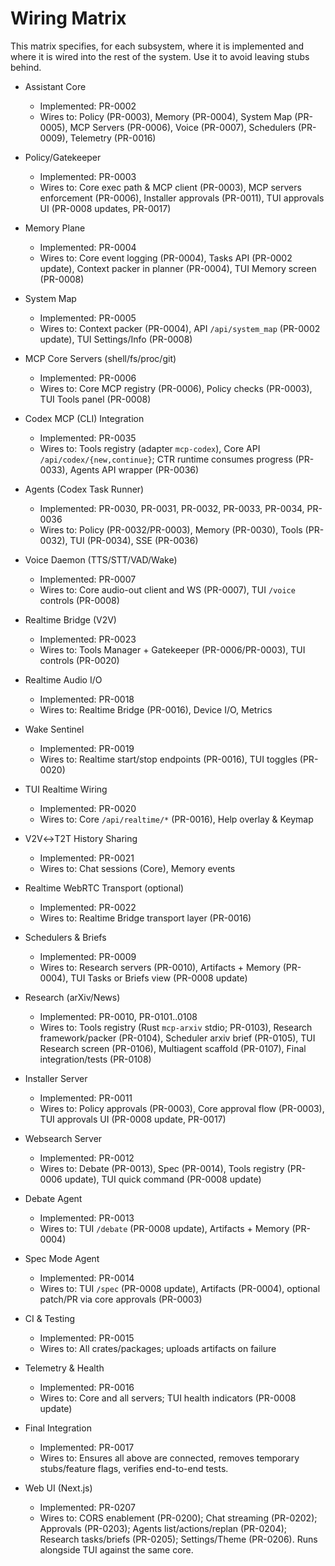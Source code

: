 # Wiring Matrix

This matrix specifies, for each subsystem, where it is implemented and where it is wired into the rest of the system. Use it to avoid leaving stubs behind.

- Assistant Core
  - Implemented: PR-0002
  - Wires to: Policy (PR-0003), Memory (PR-0004), System Map (PR-0005), MCP Servers (PR-0006), Voice (PR-0007), Schedulers (PR-0009), Telemetry (PR-0016)

- Policy/Gatekeeper
  - Implemented: PR-0003
  - Wires to: Core exec path & MCP client (PR-0003), MCP servers enforcement (PR-0006), Installer approvals (PR-0011), TUI approvals UI (PR-0008 updates, PR-0017)

- Memory Plane
  - Implemented: PR-0004
  - Wires to: Core event logging (PR-0004), Tasks API (PR-0002 update), Context packer in planner (PR-0004), TUI Memory screen (PR-0008)

- System Map
  - Implemented: PR-0005
  - Wires to: Context packer (PR-0004), API `/api/system_map` (PR-0002 update), TUI Settings/Info (PR-0008)

- MCP Core Servers (shell/fs/proc/git)
  - Implemented: PR-0006
  - Wires to: Core MCP registry (PR-0006), Policy checks (PR-0003), TUI Tools panel (PR-0008)

- Codex MCP (CLI) Integration
  - Implemented: PR-0035
  - Wires to: Tools registry (adapter `mcp-codex`), Core API `/api/codex/{new,continue}`; CTR runtime consumes progress (PR-0033), Agents API wrapper (PR-0036)

- Agents (Codex Task Runner)
  - Implemented: PR-0030, PR-0031, PR-0032, PR-0033, PR-0034, PR-0036
  - Wires to: Policy (PR-0032/PR-0003), Memory (PR-0030), Tools (PR-0032), TUI (PR-0034), SSE (PR-0036)

- Voice Daemon (TTS/STT/VAD/Wake)
  - Implemented: PR-0007
  - Wires to: Core audio-out client and WS (PR-0007), TUI `/voice` controls (PR-0008)

- Realtime Bridge (V2V)
  - Implemented: PR-0023
  - Wires to: Tools Manager + Gatekeeper (PR-0006/PR-0003), TUI controls (PR-0020)

- Realtime Audio I/O
  - Implemented: PR-0018
  - Wires to: Realtime Bridge (PR-0016), Device I/O, Metrics

- Wake Sentinel
  - Implemented: PR-0019
  - Wires to: Realtime start/stop endpoints (PR-0016), TUI toggles (PR-0020)

- TUI Realtime Wiring
  - Implemented: PR-0020
  - Wires to: Core `/api/realtime/*` (PR-0016), Help overlay & Keymap

- V2V↔T2T History Sharing
  - Implemented: PR-0021
  - Wires to: Chat sessions (Core), Memory events

- Realtime WebRTC Transport (optional)
  - Implemented: PR-0022
  - Wires to: Realtime Bridge transport layer (PR-0016)

- Schedulers & Briefs
  - Implemented: PR-0009
  - Wires to: Research servers (PR-0010), Artifacts + Memory (PR-0004), TUI Tasks or Briefs view (PR-0008 update)

- Research (arXiv/News)
  - Implemented: PR-0010, PR-0101..0108
  - Wires to: Tools registry (Rust `mcp-arxiv` stdio; PR-0103), Research framework/packer (PR-0104), Scheduler arxiv brief (PR-0105), TUI Research screen (PR-0106), Multiagent scaffold (PR-0107), Final integration/tests (PR-0108)

- Installer Server
  - Implemented: PR-0011
  - Wires to: Policy approvals (PR-0003), Core approval flow (PR-0003), TUI approvals UI (PR-0008 update, PR-0017)

- Websearch Server
  - Implemented: PR-0012
  - Wires to: Debate (PR-0013), Spec (PR-0014), Tools registry (PR-0006 update), TUI quick command (PR-0008 update)

- Debate Agent
  - Implemented: PR-0013
  - Wires to: TUI `/debate` (PR-0008 update), Artifacts + Memory (PR-0004)

- Spec Mode Agent
  - Implemented: PR-0014
  - Wires to: TUI `/spec` (PR-0008 update), Artifacts (PR-0004), optional patch/PR via core approvals (PR-0003)

- CI & Testing
  - Implemented: PR-0015
  - Wires to: All crates/packages; uploads artifacts on failure

- Telemetry & Health
  - Implemented: PR-0016
  - Wires to: Core and all servers; TUI health indicators (PR-0008 update)

- Final Integration
  - Implemented: PR-0017
  - Wires to: Ensures all above are connected, removes temporary stubs/feature flags, verifies end-to-end tests.

- Web UI (Next.js)
  - Implemented: PR-0207
  - Wires to: CORS enablement (PR-0200); Chat streaming (PR-0202); Approvals (PR-0203); Agents list/actions/replan (PR-0204); Research tasks/briefs (PR-0205); Settings/Theme (PR-0206). Runs alongside TUI against the same core.
